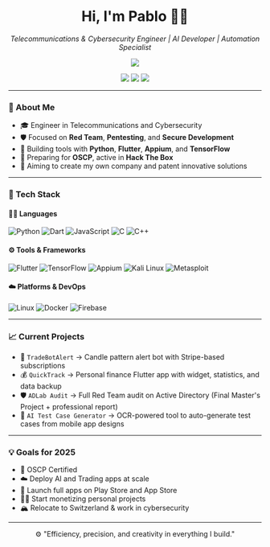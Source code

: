<h1 align="center">Hi, I'm Pablo 👨‍💻</h1>

<p align="center">
  <em>Telecommunications & Cybersecurity Engineer | AI Developer | Automation Specialist</em>
</p>

<p align="center">
  <img src="https://readme-typing-svg.demolab.com?font=Fira+Code&size=22&pause=1000&color=39FF14&center=true&vCenter=true&width=435&lines=Offensive+Security+Engineer;AI+Automation+Builder;Python%2C+Bash%2C+Flutter+Lover;Always+Learning%2C+Always+Breaking" />
</p>

<p align="center">
  <a href="https://www.linkedin.com/in/tu-usuario-linkedin" target="_blank"><img src="https://img.shields.io/badge/LinkedIn-blue?logo=linkedin&style=for-the-badge" /></a>
  <a href="mailto:tu.email@dominio.com"><img src="https://img.shields.io/badge/Email-red?logo=gmail&style=for-the-badge" /></a>
  <a href="https://pablodev.com" target="_blank"><img src="https://img.shields.io/badge/Portfolio-000000?logo=about.me&style=for-the-badge" /></a>
</p>

---

### 🧠 About Me

- 🎓 Engineer in Telecommunications and Cybersecurity  
- 🛡️ Focused on **Red Team**, **Pentesting**, and **Secure Development**  
- 🤖 Building tools with **Python**, **Flutter**, **Appium**, and **TensorFlow**
- 🧪 Preparing for **OSCP**, active in **Hack The Box**
- 🚀 Aiming to create my own company and patent innovative solutions

---

### 🔧 Tech Stack

#### 👨‍💻 Languages
![Python](https://img.shields.io/badge/Python-3670A0?logo=python&logoColor=white)
![Dart](https://img.shields.io/badge/Dart-0175C2?logo=dart&logoColor=white)
![JavaScript](https://img.shields.io/badge/JavaScript-F7DF1E?logo=javascript&logoColor=black)
![C](https://img.shields.io/badge/C-00599C?logo=c&logoColor=white)
![C++](https://img.shields.io/badge/C++-00599C?logo=c%2B%2B&logoColor=white)

#### ⚙️ Tools & Frameworks
![Flutter](https://img.shields.io/badge/Flutter-02569B?logo=flutter&logoColor=white)
![TensorFlow](https://img.shields.io/badge/TensorFlow-FF6F00?logo=tensorflow&logoColor=white)
![Appium](https://img.shields.io/badge/Appium-472AFA?logo=appium&logoColor=white)
![Kali Linux](https://img.shields.io/badge/Kali%20Linux-557C94?logo=kalilinux&logoColor=white)
![Metasploit](https://img.shields.io/badge/Metasploit-5e57a5?logo=metasploit&logoColor=white)

#### ☁️ Platforms & DevOps
![Linux](https://img.shields.io/badge/Linux-FCC624?logo=linux&logoColor=black)
![Docker](https://img.shields.io/badge/Docker-2496ED?logo=docker&logoColor=white)
![Firebase](https://img.shields.io/badge/Firebase-FFCA28?logo=firebase&logoColor=black)

---

### 📈 Current Projects

- 🧠 `TradeBotAlert` → Candle pattern alert bot with Stripe-based subscriptions  
- 💰 `QuickTrack` → Personal finance Flutter app with widget, statistics, and data backup  
- 🛡️ `ADLab Audit` → Full Red Team audit on Active Directory (Final Master's Project + professional report)  
- 🤖 `AI Test Case Generator` → OCR-powered tool to auto-generate test cases from mobile app designs

---

### 💡 Goals for 2025

- 🚩 OSCP Certified  
- ☁️ Deploy AI and Trading apps at scale  
- 📱 Launch full apps on Play Store and App Store  
- 🧑‍💼 Start monetizing personal projects  
- 🏔️ Relocate to Switzerland & work in cybersecurity

---

<p align="center">
  ⚙️ "Efficiency, precision, and creativity in everything I build."
</p>
